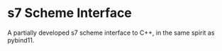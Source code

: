 # s7 Scheme Interface

A partially developed s7 scheme interface to C++, in the same spirit as pybind11.

